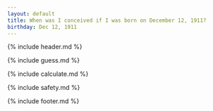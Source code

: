 ```yaml
---
layout: default
title: When was I conceived if I was born on December 12, 1911?
birthday: Dec 12, 1911
---
```


{% include header.md %}

{% include guess.md %}

{% include calculate.md %}

{% include safety.md %}

{% include footer.md %}



